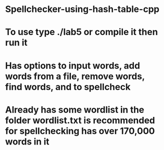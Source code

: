 # Spellchecker-using-hash-table-cpp
# To use type ./lab5 or compile it then run it
# Has options to input words, add words from a file, remove words, find words, and to spellcheck
# Already has some wordlist in the folder wordlist.txt is recommended for spellchecking has over 170,000 words in it

